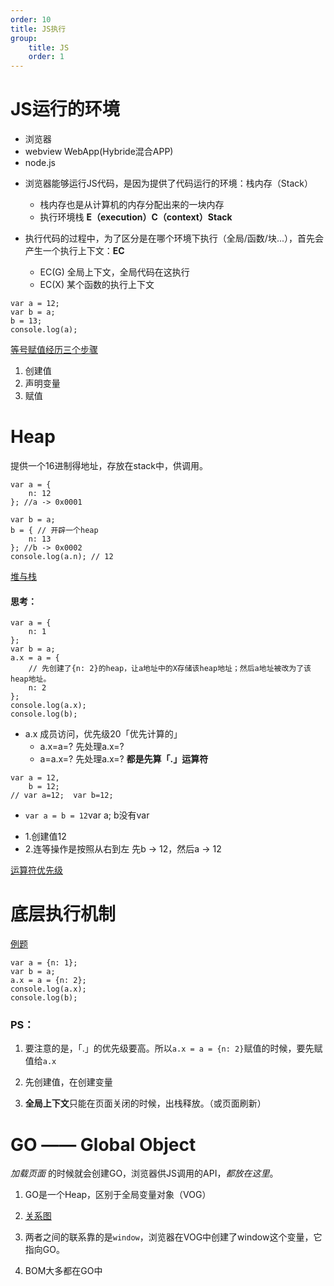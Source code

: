 ```yaml
---
order: 10
title: JS执行
group:
    title: JS
    order: 1
---
```


# JS运行的环境
+ 浏览器
+ webview  WebApp(Hybride混合APP) 
+ node.js

* 浏览器能够运行JS代码，是因为提供了代码运行的环境：栈内存（Stack）  
    + 栈内存也是从计算机的内存分配出来的一块内存
    + 执行环境栈 **E（execution）C（context）Stack**
    
* 执行代码的过程中，为了区分是在哪个环境下执行（全局/函数/块...），首先会产生一个执行上下文：**EC**
    + EC(G) 全局上下文，全局代码在这执行
    + EC(X) 某个函数的执行上下文

```
var a = 12;
var b = a;
b = 13;
console.log(a);
```
[等号赋值经历三个步骤](20201204/1.png)  
1. 创建值
1. 声明变量
1. 赋值

# Heap
提供一个16进制得地址，存放在stack中，供调用。

```
var a = {
    n: 12
}; //a -> 0x0001

var b = a;
b = { // 开辟一个heap
    n: 13
}; //b -> 0x0002
console.log(a.n); // 12
```

[堆与栈](20201204/2.png)   

#### 思考：

```
var a = {
    n: 1
};
var b = a;
a.x = a = {
    // 先创建了{n: 2}的heap，让a地址中的X存储该heap地址；然后a地址被改为了该heap地址。
    n: 2
};
console.log(a.x);
console.log(b);
```

* a.x 成员访问，优先级20「优先计算的」
  + a.x=a=?  先处理a.x=?
  + a=a.x=?  先处理a.x=?
**都是先算「.」运算符**

```
var a = 12,
    b = 12;
// var a=12;  var b=12;
```

* `var a = b = 12`var a;  b没有var
 + 1.创建值12
 + 2.连等操作是按照从右到左
    先b -> 12，然后a -> 12

[运算符优先级](https://developer.mozilla.org/zh-CN/docs/web/javascript/reference/operators/operator_precedence)  


# 底层执行机制

[例题](20201206/1.png)  

```
var a = {n: 1};
var b = a;
a.x = a = {n: 2};
console.log(a.x);
console.log(b);
```

### PS：

1. 要注意的是，「.」的优先级要高。所以`a.x = a = {n: 2}`赋值的时候，要先赋值给`a.x`

1. 先创建值，在创建变量

1. **全局上下文**只能在页面关闭的时候，出栈释放。（或页面刷新）

# GO —— Global Object

_加载页面_ 的时候就会创建GO，浏览器供JS调用的API，_都放在这里_。

1. GO是一个Heap，区别于全局变量对象（VOG）

1. [关系图](20201206/1.png)   

1. 两者之间的联系靠的是`window`，浏览器在VOG中创建了window这个变量，它指向GO。

1. BOM大多都在GO中


